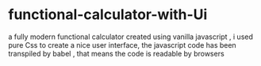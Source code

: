 # functional-calculator-with-Ui
a fully modern functional calculator created using vanilla javascript , i used pure Css to create a nice user interface, the javascript code has been transpiled by babel , that means the code is readable by browsers  
